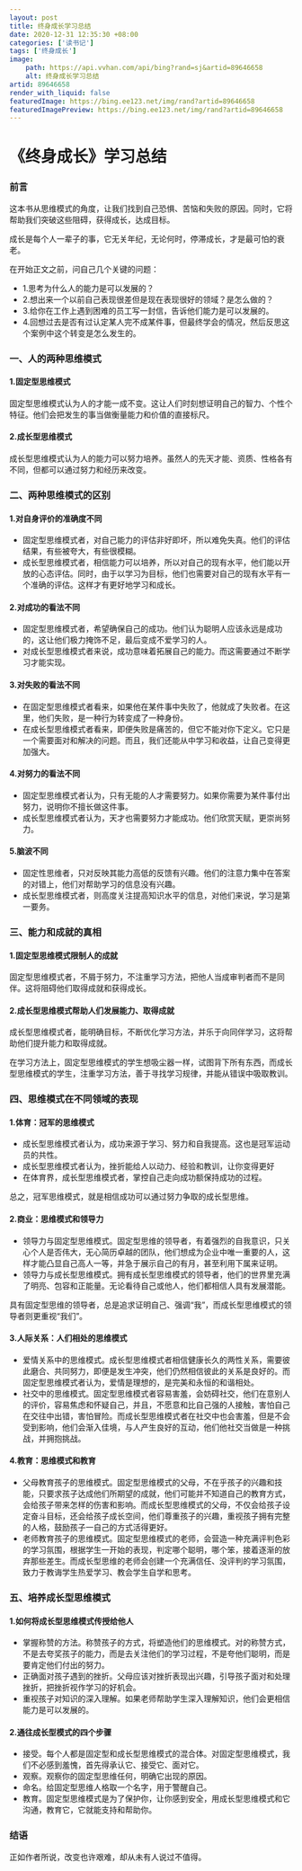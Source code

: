 ```yaml
---
layout: post
title: 终身成长学习总结
date: 2020-12-31 12:35:30 +08:00
categories: ['读书记']
tags: ['终身成长']
image:
    path: https://api.vvhan.com/api/bing?rand=sj&artid=89646658
    alt: 终身成长学习总结
artid: 89646658
render_with_liquid: false
featuredImage: https://bing.ee123.net/img/rand?artid=89646658
featuredImagePreview: https://bing.ee123.net/img/rand?artid=89646658
---
```


# 《终身成长》学习总结

### 前言

这本书从思维模式的角度，让我们找到自己恐惧、苦恼和失败的原因。同时，它将帮助我们突破这些阻碍，获得成长，达成目标。

成长是每个人一辈子的事，它无关年纪，无论何时，停滞成长，才是最可怕的衰老。

在开始正文之前，问自己几个关键的问题：

* 1.思考为什么人的能力是可以发展的？
* 2.想出来一个以前自己表现很差但是现在表现很好的领域？是怎么做的？
* 3.给你在工作上遇到困难的员工写一封信，告诉他们能力是可以发展的。
* 4.回想过去是否有过认定某人完不成某件事，但最终学会的情况，然后反思这个案例中这个转变是怎么发生的。

### 一、人的两种思维模式

#### 1.固定型思维模式

固定型思维模式认为人的才能一成不变。这让人们时刻想证明自己的智力、个性个特征。他们会把发生的事当做衡量能力和价值的直接标尺。

#### 2.成长型思维模式

成长型思维模式认为人的能力可以努力培养。虽然人的先天才能、资质、性格各有不同，但都可以通过努力和经历来改变。

### 二、两种思维模式的区别

#### 1.对自身评价的准确度不同

* 固定型思维模式者，对自己能力的评估非好即坏，所以难免失真。他们的评估结果，有些被夸大，有些很模糊。
* 成长型思维模式者，相信能力可以培养，所以对自己的现有水平，他们能以开放的心态评估。同时，由于以学习为目标，他们也需要对自己的现有水平有一个准确的评估。这样才有更好地学习和成长。

#### 2.对成功的看法不同

* 固定型思维模式者，希望确保自己的成功。他们认为聪明人应该永远是成功的，这让他们极力掩饰不足，最后变成不爱学习的人。
* 对成长型思维模式者来说，成功意味着拓展自己的能力。而这需要通过不断学习才能实现。

#### 3.对失败的看法不同

* 在固定型思维模式者看来，如果他在某件事中失败了，他就成了失败者。在这里，他们失败，是一种行为转变成了一种身份。
* 在成长型思维模式者看来，即便失败是痛苦的，但它不能对你下定义。它只是一个需要面对和解决的问题。而且，我们还能从中学习和收益，让自己变得更加强大。

#### 4.对努力的看法不同

* 固定型思维模式者认为，只有无能的人才需要努力。如果你需要为某件事付出努力，说明你不擅长做这件事。
* 成长型思维模式者认为，天才也需要努力才能成功。他们欣赏天赋，更崇尚努力。

#### 5.脑波不同

* 固定性思维者，只对反映其能力高低的反馈有兴趣。他们的注意力集中在答案的对错上，他们对帮助学习的信息没有兴趣。
* 成长型思维模式者，则高度关注提高知识水平的信息，对他们来说，学习是第一要务。

### 三、能力和成就的真相

#### 1.固定型思维模式限制人的成就

固定型思维模式者，不屑于努力，不注重学习方法，把他人当成审判者而不是同伴。这将阻碍他们取得成就和获得成长。

#### 2.成长型思维模式帮助人们发展能力、取得成就

成长型思维模式者，能明确目标，不断优化学习方法，并乐于向同伴学习，这将帮助他们提升能力和取得成就。

在学习方法上，固定型思维模式的学生想吸尘器一样，试图背下所有东西，而成长型思维模式的学生，注重学习方法，善于寻找学习规律，并能从错误中吸取教训。

### 四、思维模式在不同领域的表现

#### 1.体育：冠军的思维模式

* 成长型思维模式者认为，成功来源于学习、努力和自我提高。这也是冠军运动员的共性。
* 成长型思维模式者认为，挫折能给人以动力、经验和教训，让你变得更好
* 在体育界，成长型思维模式者，掌控自己走向成功额保持成功的过程。

总之，冠军思维模式，就是相信成功可以通过努力争取的成长型思维。

#### 2.商业：思维模式和领导力

* 领导力与固定型思维模式。固定型思维的领导者，有着强烈的自我意识，只关心个人是否伟大，无心简历卓越的团队，他们想成为企业中唯一重要的人，这样才能凸显自己高人一等，并急于展示自己的有月，甚至利用下属来证明。
* 领导力与成长型思维模式。拥有成长型思维模式的领导者，他们的世界里充满了明亮、包容和正能量。无论看待自己或他人，他们都相信人具有发展潜能。

具有固定型思维的领导者，总是追求证明自己、强调“我”，而成长型思维模式的领导者则更重视“我们”。

#### 3.人际关系：人们相处的思维模式

* 爱情关系中的思维模式。成长型思维模式者相信健康长久的两性关系，需要彼此磨合、共同努力，即便是发生冲突，他们仍然相信彼此的关系是良好的。而固定型思维模式者认为，爱情是理想的，是完美和永恒的和谐相处。
* 社交中的思维模式。固定型思维模式者容易害羞，会妨碍社交，他们在意别人的评价，容易焦虑和怀疑自己，并且，不愿意和比自己强的人接触，害怕自己在交往中出错，害怕冒险。而成长型思维模式者在社交中也会害羞，但是不会受到影响，他们会渐入佳境，与人产生良好的互动，他们他社交当做是一种挑战，并拥抱挑战。

#### 4.教育：思维模式和教育

* 父母教育孩子的思维模式。固定型思维模式的父母，不在乎孩子的兴趣和技能，只要求孩子达成他们所期望的成就，他们可能并不知道自己的教育方式，会给孩子带来怎样的伤害和影响。而成长型思维模式的父母，不仅会给孩子设定奋斗目标，还会给孩子成长空间，他们尊重孩子的兴趣，重视孩子拥有完整的人格，鼓励孩子一自己的方式活得更好。
* 老师教育孩子的思维模式。固定型思维模式的老师，会营造一种充满评判色彩的学习氛围，根据学生一开始的表现，判定哪个聪明，哪个笨，接着逐渐的放弃那些差生。而成长型思维的老师会创建一个充满信任、没评判的学习氛围，致力于教诲学生热爱学习、教会学生自学和思考。

### 五、培养成长型思维模式

#### 1.如何将成长型思维模式传授给他人

* 掌握称赞的方法。称赞孩子的方式，将塑造他们的思维模式。对的称赞方式，不是去夸奖孩子的能力，而是去关注他们的学习过程，不是夸他们聪明，而是要肯定他们付出的努力。
* 正确面对孩子遇到的挫折。父母应该对挫折表现出兴趣，引导孩子面对和处理挫折，把挫折视作学习的好机会。
* 重视孩子对知识的深入理解。如果老师帮助学生深入理解知识，他们会更相信能力是可以发展的。

#### 2.通往成长型模式的四个步骤

* 接受。每个人都是固定型和成长型思维模式的混合体。对固定型思维模式，我们不必感到羞愧，首先得承认它、接受它、面对它。
* 观察。观察你的固定型思维任何，明确它出现的原因。
* 命名。给固定型思维人格取一个名字，用于警醒自己。
* 教育。固定型思维模式是为了保护你，让你感到安全，用成长型思维模式和它沟通，教育它，它就能支持和帮助你。

### 结语

正如作者所说，改变也许艰难，却从未有人说过不值得。